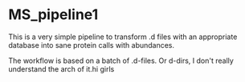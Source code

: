 # MS_pipeline1



This is a very simple pipeline to transform .d files with an appropriate database into sane protein calls with abundances.


The workflow is based on a batch of .d-files. Or d-dirs, I don't really understand the arch of it.hi girls
